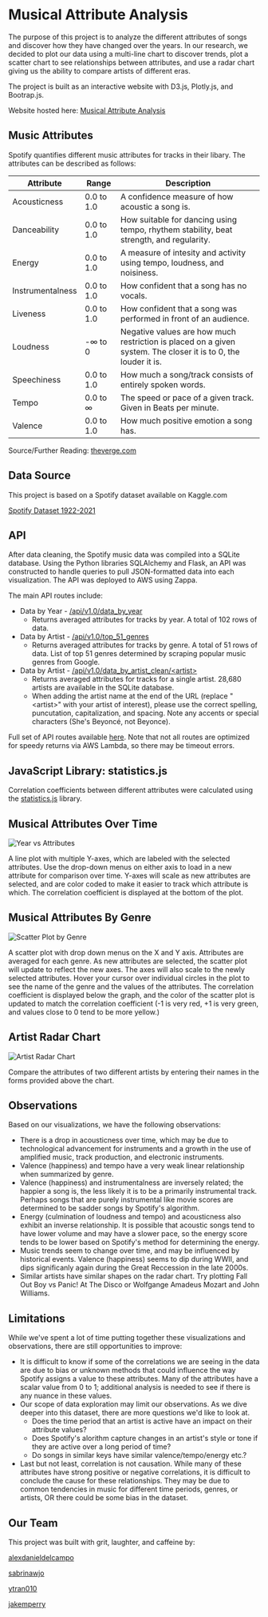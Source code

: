# Musical Attribute Analysis

The purpose of this project is to analyze the different attributes of songs and discover how they have changed over the years. In our research, we decided to plot our data using a multi-line chart to discover trends, plot a scatter chart to see relationships between attributes, and use a radar chart giving us the ability to compare artists of different eras.

The project is built as an interactive website with D3.js, Plotly.js, and Bootrap.js.

Website hosted here:
[Musical Attribute Analysis](http://zappa-75xn5ti4y.s3-website-us-west-1.amazonaws.com/index.html)

## Music Attributes

Spotify quantifies different music attributes for tracks in their libary.  The attributes can be described as follows:

|Attribute|Range|Description|
|-|-|-|
|Acousticness|0.0 to 1.0|A confidence measure of how acoustic a song is.|
|Danceability|0.0 to 1.0|How suitable for dancing using tempo, rhythem stability, beat strength, and regularity.|
|Energy|0.0 to 1.0|A measure of intesity and activity using tempo, loudness, and noisiness.|
|Instrumentalness|0.0 to 1.0|How confident that a song has no vocals.|
|Liveness|0.0 to 1.0|How confident that a song was performed in front of an audience. |
|Loudness|-∞ to 0|Negative values are how much restriction is placed on a given system. The closer it is to 0, the louder it is.|
|Speechiness|0.0 to 1.0|How much a song/track consists of entirely spoken words.|
|Tempo|0.0 to ∞ |The speed or pace of a given track. Given in Beats per minute.|
|Valence|0.0 to 1.0|How much positive emotion a song has.|

Source/Further Reading: [theverge.com](https://www.theverge.com/tldr/2018/2/5/16974194/spotify-recommendation-algorithm-playlist-hack-nelson)

## Data Source

This project is based on a Spotify dataset available on Kaggle.com

[Spotify Dataset 1922-2021](https://www.kaggle.com/yamaerenay/spotify-dataset-19212020-160k-tracks)

## API

After data cleaning, the Spotify music data was compiled into a SQLite database.  Using the Python libraries SQLAlchemy and Flask, an API was constructed to handle queries to pull JSON-formatted data into each visualization. The API was deployed to AWS using Zappa.

The main API routes include:
- Data by Year - [/api/v1.0/data_by_year](https://zmyd1nzqug.execute-api.us-west-1.amazonaws.com/dev/api/v1.0/data_by_year)
  - Returns averaged attributes for tracks by year.  A total of 102 rows of data.
- Data by Artist - [/api/v1.0/top_51_genres](https://zmyd1nzqug.execute-api.us-west-1.amazonaws.com/dev/api/v1.0/top_51_genres)
  - Returns averaged attributes for tracks by genre.  A total of 51 rows of data.  List of top 51 genres determined by scraping popular music genres from Google.
- Data by Artist - [/api/v1.0/data_by_artist_clean/&lt;artist&gt;](https://zmyd1nzqug.execute-api.us-west-1.amazonaws.com/dev/api/v1.0/data_by_artist_clean/The%20B-52's)
  - Returns averaged attributes for tracks for a single artist.  28,680 artists are available in the SQLite database.
  - When adding the artist name at the end of the URL (replace "&lt;artist&gt;" with your artist of interest), please use the correct spelling, puncutation, capitalization, and spacing.  Note any accents or special characters (She's Beyoncé, not Beyonce).

Full set of API routes available [here](https://zmyd1nzqug.execute-api.us-west-1.amazonaws.com/dev).  Note that not all routes are optimized for speedy returns via AWS Lambda, so there may be timeout errors.

## JavaScript Library: statistics.js

Correlation coefficients between different attributes were calculated using the [statistics.js](https://thisancog.github.io/statistics.js/index.html) library.

## Musical Attributes Over Time

![Year vs Attributes](Main/Images/Year_Vs_Attributes.png)

A line plot with multiple Y-axes, which are labeled with the selected attributes.  Use the drop-down menus on either axis to load in a new attribute for comparison over time.  Y-axes will scale as new attributes are selected, and are color coded to make it easier to track which attribute is which.  The correlation coefficient is displayed at the bottom of the plot.

## Musical Attributes By Genre

![Scatter Plot by Genre](Main/Images/speech_vs_dance.png)

A scatter plot with drop down menus on the X and Y axis.  Attributes are averaged for each genre.  As new attributes are selected, the scatter plot will update to reflect the new axes.  The axes will also scale to the newly selected attributes.  Hover your cursor over individual circles in the plot to see the name of the genre and the values of the attributes.  The correlation coefficient is displayed below the graph, and the color of the scatter plot is updated to match the correlation coefficient (-1 is very red, +1 is very green, and values close to 0 tend to be more yellow.)

## Artist Radar Chart

![Artist Radar Chart](Main/Images/radar.png)

Compare the attributes of two different artists by entering their names in the forms provided above the chart.  

## Observations

Based on our visualizations, we have the following observations:

- There is a drop in acousticness over time, which may be due to technological advancement for instruments and a growth in the use of amplified music, track production, and electronic instruments.
- Valence (happiness) and tempo have a very weak linear relationship when summarized by genre.
- Valence (happiness) and instrumentalness are inversely related; the happier a song is, the less likely it is to be a primarily instrumental track.  Perhaps songs that are purely instrumental like movie scores are determined to be sadder songs by Spotify's algorithm.
- Energy (culmination of loudness and tempo) and acousticness also exhibit an inverse relationship.  It is possible that acoustic songs tend to have lower volume and may have a slower pace, so the energy score tends to be lower based on Spotify's method for determining the energy.
- Music trends seem to change over time, and may be influenced by historical events.  Valence (happiness) seems to dip during WWII, and dips significanly again during the Great Reccession in the late 2000s.
- Similar artists have similar shapes on the radar chart.  Try plotting Fall Out Boy vs Panic! At The Disco or Wolfgange Amadeus Mozart and John Williams.  

## Limitations
While we've spent a lot of time putting together these visualizations and observations, there are still opportunities to improve:
- It is difficult to know if some of the correlations we are seeing in the data are due to bias or unknown methods that could influence the way Spotify assigns a value to these attributes.  Many of the attributes have a scalar value from 0 to 1; additional analysis is needed to see if there is any nuance in these values.
- Our scope of data exploration may limit our observations.  As we dive deeper into this dataset, there are more questions we'd like to look at.
  - Does the time period that an artist is active have an impact on their attribute values?
  - Does Spotify's alorithm capture changes in an artist's style or tone if they are active over a long period of time?
  - Do songs in similar keys have similar valence/tempo/energy etc.?
- Last but not least, correlation is not causation.  While many of these attributes have strong positive or negative correlations, it is difficult to conclude the cause for these relationships.  They may be due to common tendencies in music for different time periods, genres, or artists, OR there could be some bias in the dataset.

## Our Team

This project was built with grit, laughter, and caffeine by:

[alexdanieldelcampo](https://github.com/alexdanieldelcampo/)

[sabrinawjo](https://github.com/sabrinawjo)

[ytran010](https://github.com/ytran010)

[jakemperry](https://github.com/jakemperry)
